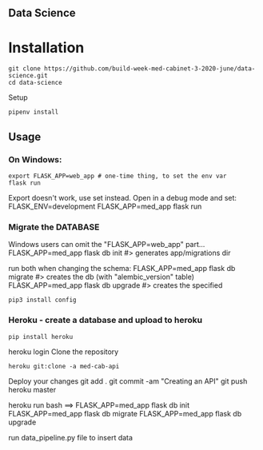 ## Data Science

# Installation 



    git clone https://github.com/build-week-med-cabinet-3-2020-june/data-science.git
    cd data-science



Setup

    pipenv install

## Usage 

### On Windows:

    export FLASK_APP=web_app # one-time thing, to set the env var
    flask run
    
Export doesn't work, use set instead.
Open in a debug mode and set:
    FLASK_ENV=development
    FLASK_APP=med_app
    flask run 

### Migrate the DATABASE 

Windows users can omit the "FLASK_APP=web_app" part...
    FLASK_APP=med_app flask db init #> generates app/migrations dir

run both when changing the schema:
    FLASK_APP=med_app flask db migrate #> creates the db (with "alembic_version" table)
    FLASK_APP=med_app flask db upgrade #> creates the specified 

    pip3 install config

### Heroku - create a database and upload to heroku  

    pip install heroku 

heroku login
Clone the repository

    heroku git:clone -a med-cab-api

Deploy your changes
    git add .
    git commit -am "Creating an API"
    git push heroku master

heroku run bash ==> 
    FLASK_APP=med_app flask db init 
    FLASK_APP=med_app flask db migrate
    FLASK_APP=med_app flask db upgrade

run data_pipeline.py file to insert data 
